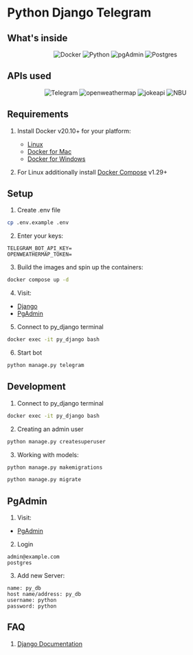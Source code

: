 # Python Django Telegram

## What's inside

<p align="center">
    <img alt="Docker" src="https://img.shields.io/badge/Docker-2496ED?style=for-the-badge&logo=docker&logoColor=white">
    <img alt="Python" src="https://img.shields.io/badge/python-3670A0?style=for-the-badge&logo=python&logoColor=ffdd54">
    <img alt="pgAdmin" src="https://img.shields.io/badge/pgAdmin-316192?style=for-the-badge&logo=Amazon%20DynamoDB&logoColor=white">
    <img alt="Postgres" src="https://img.shields.io/badge/Postgres-4169E1?style=for-the-badge&logo=postgresql&logoColor=white">
</p>

## APIs used

<p align="center">
    <img alt="Telegram" src="https://img.shields.io/badge/Telegram-26A5E4?style=for-the-badge&logo=telegram&logoColor=white">
    <img alt="openweathermap" src="https://img.shields.io/badge/openweathermap-%23ED8B00?style=for-the-badge&logo=weather&logoColor=white">
    <img alt="jokeapi" src="https://img.shields.io/badge/jokes-darkblue?style=for-the-badge&logo=jokes&logoColor=white">
    <img alt="NBU" src="https://img.shields.io/badge/NBU-0AC18E?style=for-the-badge&logo=jokes&logoColor=white">
</p>

## Requirements

1. Install Docker v20.10+ for your platform:

   - [Linux](https://docs.docker.com/engine/installation)
   - [Docker for Mac](https://docs.docker.com/engine/installation/mac)
   - [Docker for Windows](https://docs.docker.com/engine/installation/windows)

2. For Linux additionally install [Docker Compose](https://docs.docker.com/compose/install) v1.29+

## Setup

1. Create .env file

```bash
cp .env.example .env
```

2. Enter your keys:

```
TELEGRAM_BOT_API_KEY=
OPENWEATHERMAP_TOKEN=
```

3. Build the images and spin up the containers:

```bash
docker compose up -d
```

4. Visit:

- [Django](http://localhost:8000/)
- [PgAdmin](http://localhost:8088/)

5. Connect to py_django terminal

```bash
docker exec -it py_django bash
```

6. Start bot

```bash
python manage.py telegram
```

## Development

1. Connect to py_django terminal

```bash
docker exec -it py_django bash
```

2. Creating an admin user

```bash
python manage.py createsuperuser
```

3. Working with models:

```bash
python manage.py makemigrations

python manage.py migrate
```

## PgAdmin

1. Visit:

- [PgAdmin](http://localhost:8088/)

2. Login

```
admin@example.com
postgres
```

3. Add new Server:

```
name: py_db
host name/address: py_db
username: python
password: python
```

## FAQ

1. [Django Documentation](https://docs.djangoproject.com/en/5.0/intro/tutorial01/)
